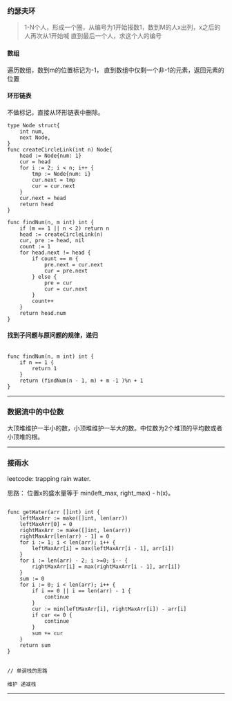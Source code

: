 
### 约瑟夫环

> 1-N个人，形成一个圈，从编号为1开始报数1，数到M的人x出列，x之后的人再次从1开始喊
> 直到最后一个人，求这个人的编号

#### 数组
遍历数组，数到m的位置标记为-1， 直到数组中仅剩一个非-1的元素，返回元素的位置

#### 环形链表
不做标记，直接从环形链表中删除。
```golang
type Node struct{
    int num,
    next Node,
}
func createCircleLink(int n) Node{
    head := Node{num: 1}
    cur = head
    for i := 2; i < n; i++ {
        tmp := Node{num: i}
        cur.next = tmp
        cur = cur.next
    }
    cur.next = head
    return head
}

func findNum(n, m int) int {
    if (m == 1 || n < 2) return n
    head := createCircleLink(n)
    cur, pre := head, nil
    count := 1
    for head.next != head {
        if count == m {
            pre.next = cur.next
            cur = pre.next
        } else {
            pre = cur
            cur = cur.next
        }
        count++
    }
    return head.num
}
```

#### 找到子问题与原问题的规律，递归
```golang

func findNum(n, m int) int {
    if n == 1 {
        return 1
    }
    return (findNum(n - 1, m) + m -1 )%n + 1 
}

```

---

### 数据流中的中位数

大顶堆维护一半小的数，小顶堆维护一半大的数。中位数为2个堆顶的平均数或者小顶堆的根。

---

### 接雨水

leetcode: trapping rain water.

思路： 位置x的盛水量等于 min(left_max, right_max) - h(x)。

```golang

func getWater(arr []int) int {
    leftMaxArr := make([]int, len(arr))
    leftMaxArr[0] = 0
    rightMaxArr := make([]int, len(arr))
    rightMaxArr[len(arr) - 1] = 0
    for i := 1; i < len(arr); i++ {
        leftMaxArr[i] = max(leftMaxArr[i - 1], arr[i])
    }
    for i := len(arr) - 2; i >=0; i-- {
        rightMaxArr[i] = max(rightMaxArr[i - 1], arr[i])
    }
    sum := 0 
    for i := 0; i < len(arr); i++ {
        if i == 0 || i == len(arr) - 1 {
            continue
        }
        cur := min(leftMaxArr[i], rightMaxArr[i]) - arr[i]
        if cur <= 0 {
            continue
        }
        sum += cur
    }
    return sum
}

```

```golang

// 单调栈的思路

维护 递减栈

```

---

